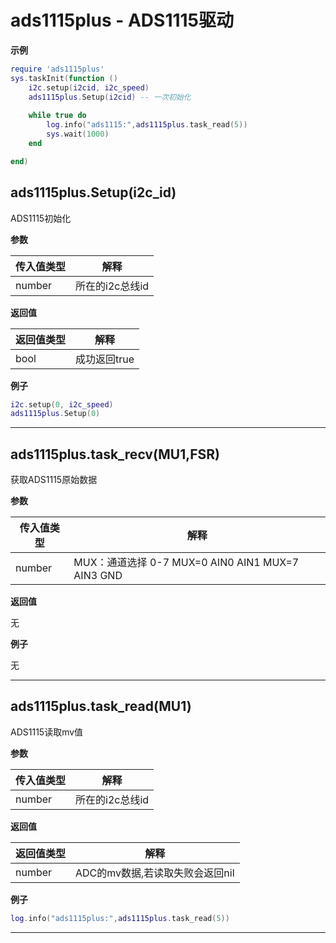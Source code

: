 # ads1115plus - ADS1115驱动

**示例**

```lua
require 'ads1115plus'
sys.taskInit(function ()
    i2c.setup(i2cid, i2c_speed)
    ads1115plus.Setup(i2cid) -- 一次初始化
    
    while true do
        log.info("ads1115:",ads1115plus.task_read(5))
        sys.wait(1000)
    end

end)

```

## ads1115plus.Setup(i2c_id)



ADS1115初始化

**参数**

|传入值类型|解释|
|-|-|
|number|所在的i2c总线id|

**返回值**

|返回值类型|解释|
|-|-|
|bool|成功返回true|

**例子**

```lua
i2c.setup(0, i2c_speed)
ads1115plus.Setup(0)

```

---

## ads1115plus.task_recv(MU1,FSR)



获取ADS1115原始数据

**参数**

|传入值类型|解释|
|-|-|
|number|MUX：通道选择 0-7  MUX=0 AIN0 AIN1   MUX=7 AIN3 GND|

**返回值**

无

**例子**

无

---

## ads1115plus.task_read(MU1)



ADS1115读取mv值

**参数**

|传入值类型|解释|
|-|-|
|number|所在的i2c总线id|

**返回值**

|返回值类型|解释|
|-|-|
|number|ADC的mv数据,若读取失败会返回nil|

**例子**

```lua
log.info("ads1115plus:",ads1115plus.task_read(5))

```

---

